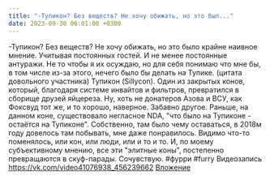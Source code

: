 ```yaml
---
title: "-Тупикон? Без веществ? Не хочу обижать, но это был..."
date: 2023-09-30 06:01:00 +0300
---
```


-Тупикон? Без веществ? Не хочу обижать, но это было крайне наивное мнение. Учитывая постоянных гостей. И не менее постоянные антуражи. Не то чтобы я их осуждаю, но для себя понимаю что мне бы, в том числе из-за этого, нечего было бы делать на Тупике.
(цитата довольного участника)
Тупикон (Sillycon).
Один из закрытых конов, который, благодаря системе инвайтов и фильтров, превратился в сборище друзей яйцереза. Ну, хоть не донатеров Азова и ВСУ, как Фоксвуд тот же, и то хорошо, наверное.
Забавно другое. Раньше, на данном коне, существовало негласное NDA, "что было на Тупиконе - остаётся на Тупиконе". Собственно, там было чему оставаться, в 2018м году довелось там побывать, мне даже понравилось.
Видимо что-то поменялось, или кон, или люди, или и то и то. И, по моему субъективному мнению, все эти "элитные коны", постепенно превращаются в скуф-парады. Сочувствую.
#фурри #furry
Видеозапись
<a class="vk-attach" href="https://vk.com/video41076938_456239662">https://vk.com/video41076938_456239662</a>
<a class="vk-attach" href="https://vk.com/video41076938_456239662">Вложение</a>
